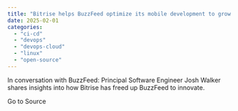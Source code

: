 ```yaml
---
title: "Bitrise helps BuzzFeed optimize its mobile development to grow customer engagement - Bitrise Blog"
date: 2025-02-01
categories: 
  - "ci-cd"
  - "devops"
  - "devops-cloud"
  - "linux"
  - "open-source"
---
```


In conversation with BuzzFeed: Principal Software Engineer Josh Walker shares insights into how Bitrise has freed up BuzzFeed to innovate.

Go to Source

